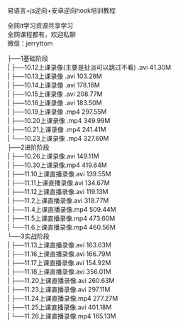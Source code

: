 易语言+js逆向+安卓逆向hook培训教程

全网it学习资源共享学习<br>全网课程都有，欢迎私聊<br>微信：jerryttom<br>

├──1基础阶段<br> | ├──10.12上课录像(主要是扯淡可以跳过不看) .avi 41.30M<br> | ├──10.13上课录像 .avi 103.26M<br> | ├──10.14上课录像 .avi 178.16M<br> | ├──10.15上课录像 .avi 208.77M<br> | ├──10.16上课录像 .avi 183.50M<br> | ├──10.19上课录像 .mp4 297.55M<br> | ├──10.20上课录像 .mp4 349.99M<br> | ├──10.21上课录像 .mp4 241.41M<br> | └──10.23上课录像 .mp4 327.60M<br> ├──2进阶阶段<br> | ├──10.26上课录像.avi 149.11M<br> | ├──10.30上课录像.mp4 419.64M<br> | ├──11.10上课直播录像.avi 139.55M<br> | ├──11.11上课直播录像.avi 134.67M<br> | ├──11.12上课直播录像.avi 119.13M<br> | ├──11.2上课直播录像.avi 318.77M<br> | ├──11.4上课直播录像.mp4 509.44M<br> | ├──11.5上课直播录像.mp4 473.60M<br> | └──11.6上课直播录像.mp4 460.56M<br> └──3实战阶段<br> | ├──11.13上课直播录像.avi 163.63M<br> | ├──11.16上课直播录像.avi 166.79M<br> | ├──11.17上课直播录像.avi 154.92M<br> | ├──11.18上课直播录像.avi 356.01M<br> | ├──11.20上课直播录像.avi 260.63M<br> | ├──11.23上课直播录像.avi 297.11M<br> | ├──11.24上课直播录像.mp4 277.27M<br> | ├──11.25上课直播录像.avi 401.18M<br> | └──11.26上课直播录像.mp4 165.13M